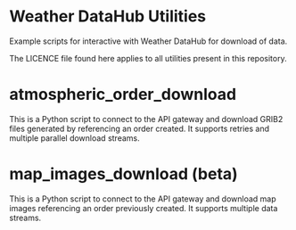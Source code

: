 # Weather DataHub Utilities
Example scripts for interactive with Weather DataHub for download of data.

The LICENCE file found here applies to all utilities present in this repository.

# atmospheric_order_download

This is a Python script to connect to the API gateway and download GRIB2 files generated by referencing an order created.  It supports retries and multiple parallel download streams.

# map_images_download (beta)

This is a Python script to connect to the API gateway and download map images referencing an order previously created.  It supports multiple data streams.
